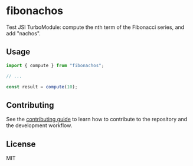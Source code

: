# fibonachos

Test JSI TurboModule: compute the nth term of the Fibonacci series, and add "nachos".

## Usage

```js
import { compute } from "fibonachos";

// ...

const result = compute(10);
```

## Contributing

See the [contributing guide](CONTRIBUTING.md) to learn how to contribute to the repository and the development workflow.

## License

MIT
